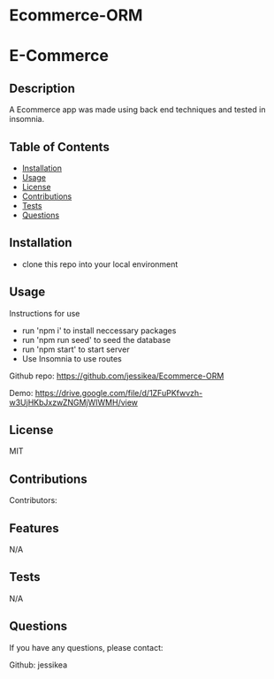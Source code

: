 # Ecommerce-ORM
# E-Commerce

## Description

A Ecommerce app was made using back end techniques and tested in insomnia.
## Table of Contents

- [Installation](#installation)
- [Usage](#usage)
- [License](#license)
- [Contributions](#contributions)
- [Tests](#tests)
- [Questions](#questions)

## Installation

- clone this repo into your local environment

## Usage

Instructions for use

- run 'npm i' to install neccessary packages
- run 'npm run seed' to seed the database
- run 'npm start' to start server
- Use Insomnia to use routes

Github repo: https://github.com/jessikea/Ecommerce-ORM

Demo: https://drive.google.com/file/d/1ZFuPKfwvzh-w3UjHKbJxzwZNGMjWIWMH/view
## License

MIT

## Contributions

Contributors:

## Features

N/A

## Tests

N/A

## Questions

If you have any questions, please contact:

Github: jessikea